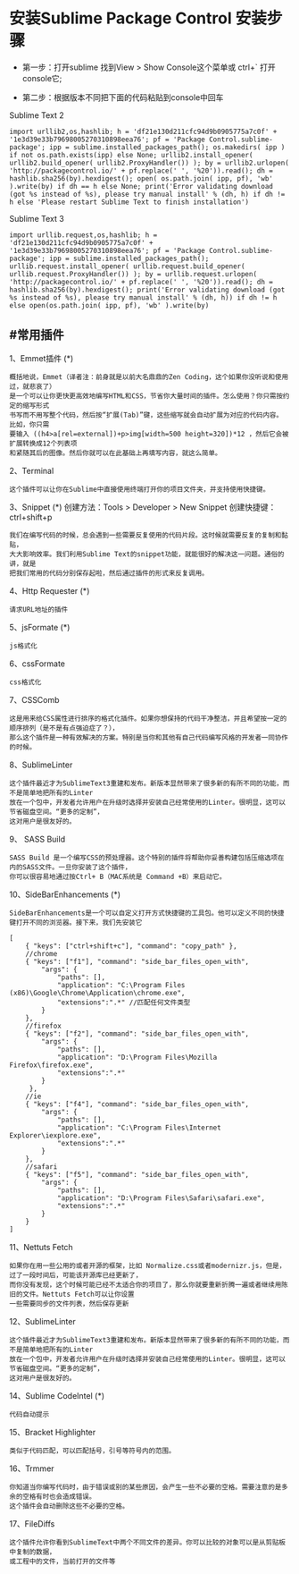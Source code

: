 # 安装Sublime Package Control 安装步骤

* 第一步：打开sublime 找到View > Show Console这个菜单或 ctrl+` 打开 console它;

* 第二步：根据版本不同把下面的代码粘贴到console中回车

Sublime Text 2
```
import urllib2,os,hashlib; h = 'df21e130d211cfc94d9b0905775a7c0f' + '1e3d39e33b79698005270310898eea76'; pf = 'Package Control.sublime-package'; ipp = sublime.installed_packages_path(); os.makedirs( ipp ) if not os.path.exists(ipp) else None; urllib2.install_opener( urllib2.build_opener( urllib2.ProxyHandler()) ); by = urllib2.urlopen( 'http://packagecontrol.io/' + pf.replace(' ', '%20')).read(); dh = hashlib.sha256(by).hexdigest(); open( os.path.join( ipp, pf), 'wb' ).write(by) if dh == h else None; print('Error validating download (got %s instead of %s), please try manual install' % (dh, h) if dh != h else 'Please restart Sublime Text to finish installation')
```


Sublime Text 3
```
import urllib.request,os,hashlib; h = 'df21e130d211cfc94d9b0905775a7c0f' + '1e3d39e33b79698005270310898eea76'; pf = 'Package Control.sublime-package'; ipp = sublime.installed_packages_path(); urllib.request.install_opener( urllib.request.build_opener( urllib.request.ProxyHandler()) ); by = urllib.request.urlopen( 'http://packagecontrol.io/' + pf.replace(' ', '%20')).read(); dh = hashlib.sha256(by).hexdigest(); print('Error validating download (got %s instead of %s), please try manual install' % (dh, h)) if dh != h else open(os.path.join( ipp, pf), 'wb' ).write(by)
```


#常用插件
------------------------------------------------------------

1、Emmet插件 (*)
```
概括地说，Emmet（译者注：前身就是以前大名鼎鼎的Zen Coding，这个如果你没听说和使用过，就悲哀了）
是一个可以让你更快更高效地编写HTML和CSS，节省你大量时间的插件。怎么使用？你只需按约定的缩写形式
书写而不用写整个代码，然后按“扩展(Tab)”键，这些缩写就会自动扩展为对应的代码内容。 比如，你只需
要输入 ((h4>a[rel=external])+p>img[width=500 height=320])*12 ，然后它会被扩展转换成12个列表项
和紧随其后的图像。然后你就可以在此基础上再填写内容，就这么简单。
```
2、Terminal
```
这个插件可以让你在Sublime中直接使用终端打开你的项目文件夹，并支持使用快捷键。
```
3、Snippet (*)
创建方法：Tools > Developer > New Snippet
创建快捷键：ctrl+shift+p
```
我们在编写代码的时候，总会遇到一些需要反复使用的代码片段。这时候就需要反复的复制和黏贴，
大大影响效率。我们利用Sublime Text的snippet功能，就能很好的解决这一问题。通俗的讲，就是
把我们常用的代码分别保存起啦，然后通过插件的形式来反复调用。
```
4、Http Requester (*)
```
请求URL地址的插件
```

5、jsFormate (*)
```
js格式化
```
6、cssFormate
```
css格式化
```

7、CSSComb
```
这是用来给CSS属性进行排序的格式化插件。如果你想保持的代码干净整洁，并且希望按一定的顺序排列（是不是有点强迫症了？），
那么这个插件是一种有效解决的方案。特别是当你和其他有自己代码编写风格的开发者一同协作的时候。
```


8、SublimeLinter
```
这个插件最近才为SublimeText3重建和发布。新版本显然带来了很多新的有所不同的功能，而不是简单地把所有的Linter 
放在一个包中，开发者允许用户在升级时选择并安装自己经常使用的Linter。很明显，这可以节省磁盘空间。“更多的定制”，
这对用户是很友好的。
```

9、 SASS Build
```
SASS Build 是一个编写CSS的预处理器。这个特别的插件将帮助你妥善构建包括压缩选项在内的SASS文件。一旦你安装了这个插件，
你可以很容易地通过按Ctrl+ B（MAC系统是 Command +B）来启动它。
```

10、SideBarEnhancements (*)
```
SideBarEnhancements是一个可以自定义打开方式快捷键的工具包。他可以定义不同的快捷键打开不同的浏览器。接下来，我们先安装它
```
```
[
    { "keys": ["ctrl+shift+c"], "command": "copy_path" },
    //chrome
    { "keys": ["f1"], "command": "side_bar_files_open_with",
        "args": {
            "paths": [],
            "application": "C:\Program Files (x86)\Google\Chrome\Application\chrome.exe",
            "extensions":".*" //匹配任何文件类型
        }
    },
    //firefox
    { "keys": ["f2"], "command": "side_bar_files_open_with",
        "args": {
            "paths": [],
            "application": "D:\Program Files\Mozilla Firefox\firefox.exe",
            "extensions":".*"
        }
     },
    //ie
    { "keys": ["f4"], "command": "side_bar_files_open_with",
        "args": {
            "paths": [],
            "application": "C:\Program Files\Internet Explorer\iexplore.exe",
            "extensions":".*"
        }
    },
    //safari
    { "keys": ["f5"], "command": "side_bar_files_open_with",
        "args": {
            "paths": [],
            "application": "D:\Program Files\Safari\safari.exe",
            "extensions":".*"
        }
    }
]

```

11、Nettuts Fetch
```
如果你在用一些公用的或者开源的框架，比如 Normalize.css或者modernizr.js，但是，过了一段时间后，可能该开源库已经更新了，
而你没有发现，这个时候可能已经不太适合你的项目了，那么你就要重新折腾一遍或者继续用陈旧的文件。Nettuts Fetch可以让你设置
一些需要同步的文件列表，然后保存更新
```

12、SublimeLinter
```
这个插件最近才为SublimeText3重建和发布。新版本显然带来了很多新的有所不同的功能，而不是简单地把所有的Linter
放在一个包中，开发者允许用户在升级时选择并安装自己经常使用的Linter。很明显，这可以节省磁盘空间。“更多的定制”，
这对用户是很友好的。
```

14、Sublime CodeIntel (*)
```
代码自动提示
```

15、Bracket Highlighter
```
类似于代码匹配，可以匹配括号，引号等符号内的范围。
```

16、Trmmer
```
你知道当你编写代码时，由于错误或别的某些原因，会产生一些不必要的空格。需要注意的是多余的空格有时也会造成错误。
这个插件会自动删除这些不必要的空格。
```

17、FileDiffs
```
这个插件允许你看到SublimeText中两个不同文件的差异。你可以比较的对象可以是从剪贴板中复制的数据，
或工程中的文件，当前打开的文件等
```








